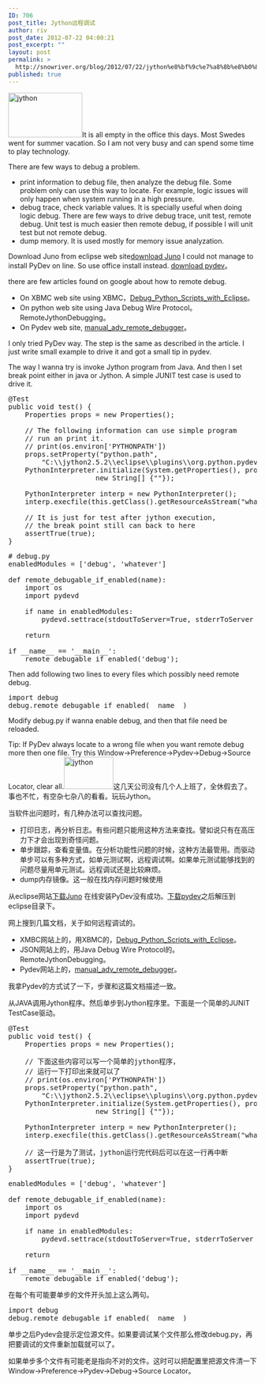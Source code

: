 ```yaml
---
ID: 706
post_title: Jython远程调试
author: riv
post_date: 2012-07-22 04:00:21
post_excerpt: ""
layout: post
permalink: >
  http://snowriver.org/blog/2012/07/22/jython%e8%bf%9c%e7%a8%8b%e8%b0%83%e8%af%95/
published: true
---
```

<!--:en--><img alt="jython" src="http://www.jython.org/css/jython.png" title="jython" class="alignright" width="150" height="90" />It is all empty in the office this days. Most Swedes went for summer vacation. So I am not very busy and can spend some time to play technology.

There are few ways to debug a problem.
<ul>
	<li>print information to debug file, then analyze the debug file. Some problem only can use this way to locate. For example, logic issues will only happen when system running in a high pressure.</li>
	<li>debug trace, check variable values. It is specially useful when doing logic debug. There are few ways to drive debug trace, unit test, remote debug. Unit test is much easier then remote debug, if possible I will unit test but not remote debug.</li>
	<li>dump memory. It is used mostly for memory issue analyzation. </li>
</ul>

Download Juno from eclipse web site<a href="http://www.eclipse.org/downloads/download.php?file=/technology/epp/downloads/release/juno/R/eclipse-java-juno-win32.zip">download Juno</a>
I could not manage to install PyDev on line. So use office install instead. <a href="http://sourceforge.net/projects/pydev/files/latest/download?source=files">download pydev</a>。

there are few articles found on google about how to remote debug.
<ul>
	<li>On XBMC web site using XBMC，<a href="http://wiki.xbmc.org/index.php?title=How-to:Debug_Python_Scripts_with_Eclipse">Debug_Python_Scripts_with_Eclipse</a>。</li>
	<li>On python web site using Java Debug Wire Protocol。<http://wiki.python.org/jython/ClarkUpdike/RemoteJythonDebugging>RemoteJythonDebugging</a>。</li>
	<li>On Pydev web site, <a href="http://pydev.org/manual_adv_remote_debugger.html">manual_adv_remote_debugger</a>。</li>
</ul>

I only tried PyDev way. The step is the same as described in the article. I just write small example to drive it and got a small tip in pydev.

The way I wanna try is invoke Jython program from Java. And then I set break point either in java or Jython. A simple JUNIT test case is used to drive it.
<pre class="brush:java">
@Test
public void test() {
    Properties props = new Properties();
    
    // The following information can use simple program
    // run an print it. 
    // print(os.environ['PYTHONPATH'])
    props.setProperty("python.path",
        "C:\\jython2.5.2\\eclipse\\plugins\\org.python.pydev_2.6.0.2012062818\\pysrc");
    PythonInterpreter.initialize(System.getProperties(), props,
                     new String[] {""});
    
    PythonInterpreter interp = new PythonInterpreter();
    interp.execfile(this.getClass().getResourceAsStream("whatever.py"));
    
    // It is just for test after jython execution, 
    // the break point still can back to here
    assertTrue(true);
}
</pre>
<pre class="brush:python">
# debug.py
enabledModules = ['debug', 'whatever']

def remote_debugable_if_enabled(name):    
    import os
    import pydevd

    if name in enabledModules:
        pydevd.settrace(stdoutToServer=True, stderrToServer = True)
    
    return

if __name__ == '__main__':
    remote_debugable_if_enabled('debug');
</pre>

Then add following two lines to every files which possibly need remote debug.
<pre class="brush:python">
import debug
debug.remote_debugable_if_enabled(__name__)
</pre>

Modify debug.py if wanna enable debug, and then that file need be reloaded.

Tip: If PyDev always locate to a wrong file when you want remote debug more then one file. Try this Window->Preference->Pydev->Debug->Source Locator, clear all.<!--:--><!--:zh--><img alt="jython" src="http://www.jython.org/css/jython.png" title="jython" class="alignright" width="100" height="65" />这几天公司没有几个人上班了，全休假去了。事也不忙，有空杂七杂八的看看。玩玩Jython。

当软件出问题时，有几种办法可以查找问题。
<ul>
	<li>打印日志，再分析日志。有些问题只能用这种方法来查找。譬如说只有在高压力下才会出现到奇怪问题。</li>
	<li>单步跟踪，查看变量值。在分析功能性问题的时候，这种方法最管用。而驱动单步可以有多种方式，如单元测试啊，远程调试啊。如果单元测试能够找到的问题尽量用单元测试。远程调试还是比较麻烦。</li>
	<li>dump内存镜像。这一般在找内存问题时候使用</li>
</ul>

从eclipse网站<a href="http://www.eclipse.org/downloads/download.php?file=/technology/epp/downloads/release/juno/R/eclipse-java-juno-win32.zip">下载Juno</a>
在线安装PyDev没有成功。<a href="http://sourceforge.net/projects/pydev/files/latest/download?source=files">下载pydev</a>之后解压到eclipse目录下。

网上搜到几篇文档，关于如何远程调试的。
<ul>
	<li>XMBC网站上的，用XBMC的，<a href="http://wiki.xbmc.org/index.php?title=How-to:Debug_Python_Scripts_with_Eclipse">Debug_Python_Scripts_with_Eclipse</a>。</li>
	<li>JSON网站上的，用Java Debug Wire Protocol的。<http://wiki.python.org/jython/ClarkUpdike/RemoteJythonDebugging>RemoteJythonDebugging</a>。</li>
	<li>Pydev网站上的，<a href="http://pydev.org/manual_adv_remote_debugger.html">manual_adv_remote_debugger</a>。</li>
</ul>

我拿Pydev的方式试了一下，步骤和这篇文档描述一致。

从JAVA调用Jython程序。然后单步到Jython程序里。下面是一个简单的JUNIT TestCase驱动。
<pre class="brush:java">
@Test
public void test() {
    Properties props = new Properties();
    
    // 下面这些内容可以写一个简单的jython程序，
    // 运行一下打印出来就可以了
    // print(os.environ['PYTHONPATH'])
    props.setProperty("python.path",
        "C:\\jython2.5.2\\eclipse\\plugins\\org.python.pydev_2.6.0.2012062818\\pysrc");
    PythonInterpreter.initialize(System.getProperties(), props,
                     new String[] {""});
    
    PythonInterpreter interp = new PythonInterpreter();
    interp.execfile(this.getClass().getResourceAsStream("whatever.py"));
    
    // 这一行是为了测试，jython运行完代码后可以在这一行再中断
    assertTrue(true);
}
</pre>
<pre class="brush:python">
enabledModules = ['debug', 'whatever']

def remote_debugable_if_enabled(name):    
    import os
    import pydevd

    if name in enabledModules:
        pydevd.settrace(stdoutToServer=True, stderrToServer = True)
    
    return

if __name__ == '__main__':
    remote_debugable_if_enabled('debug');
</pre>

在每个有可能要单步的文件开头加上这么两句。
<pre class="brush:python">
import debug
debug.remote_debugable_if_enabled(__name__)
</pre>

单步之后Pydev会提示定位源文件。如果要调试某个文件那么修改debug.py，再把要调试的文件重新加载就可以了。

如果单步多个文件有可能老是指向不对的文件。这时可以把配置里把源文件清一下Window->Preference->Pydev->Debug->Source Locator。<!--:-->